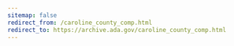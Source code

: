 ```yaml
---
sitemap: false 
redirect_from: /caroline_county_comp.html 
redirect_to: https://archive.ada.gov/caroline_county_comp.html 
---
```

